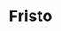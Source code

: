 ---
title: "Fristo"
url: /biberach-an-der-riss/fristo-hubertus-liebrecht-strasse/
shop: Getränke
---